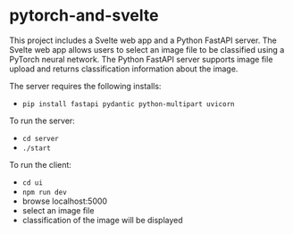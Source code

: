 # pytorch-and-svelte

This project includes a Svelte web app and a Python FastAPI server.
The Svelte web app allows users to select an image file
to be classified using a PyTorch neural network.
The Python FastAPI server supports image file upload
and returns classification information about the image.

The server requires the following installs:

- `pip install fastapi pydantic python-multipart uvicorn`

To run the server:

- `cd server`
- `./start`

To run the client:

- `cd ui`
- `npm run dev`
- browse localhost:5000
- select an image file
- classification of the image will be displayed
